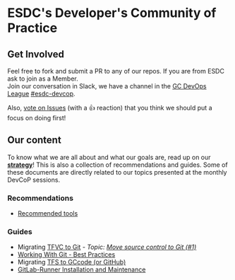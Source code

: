 # ESDC's Developer's Community of Practice

## Get Involved

Feel free to fork and submit a PR to any of our repos.
If you are from ESDC ask to join as a Member.  
Join our conversation in Slack, we have a channel in the [GC DevOps League](https://gcdevopsleague.slack.com) [#esdc-devcop](https://gcdevopsleague.slack.com/messages/CKS45C1ST/).  

Also, [vote on Issues](https://github.com/esdc-devcop/strategy/issues?q=is%3Aissue+is%3Aopen+sort%3Areactions-%2B1-desc) (with a :+1: reaction) that you think we should put a focus on doing first!

## Our content

To know what we are all about and what our goals are, read up on our **[strategy](strategy.md)**!
This is also a collection of recommendations and guides. Some of these documents are directly related to our topics presented at the monthly DevCoP sessions.

### Recommendations

* [Recommended tools](/recommendation/tools.md)

### Guides

* Migrating [TFVC to Git](guides/tfvc-to-git.md) - _Topic: [Move source control to Git (#1)](https://github.com/esdc-devcop/strategy/issues/1)_
* [Working With Git - Best Practices](guides/working-with-git.md)
* Migrating [TFS to GCcode (or GitHub)](guides/tfs-to-gccode.md)
* [GitLab-Runner Installation and Maintenance](guides/gitlab-runner.md)
